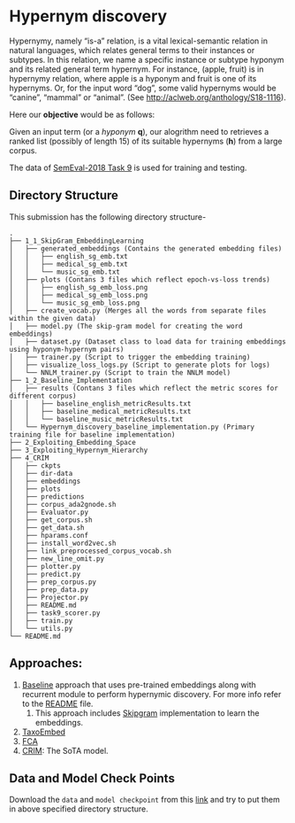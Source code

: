 # Hypernym discovery

Hypernymy, namely “is-a” relation, is a vital lexical-semantic relation in natural languages, which relates general terms to their instances or subtypes. In this relation, we name a specific instance or subtype hyponym and its related general term hypernym. For instance, (apple, fruit) is in hypernymy relation, where apple is a hyponym and fruit is one of its hypernyms. Or, for the input word “dog”, some valid hypernyms would be “canine”, “mammal” or “animal”. (See
<http://aclweb.org/anthology/S18-1116>).

Here our __objective__ would be as follows:

Given an input term (or a *hyponym* __q__), our alogrithm need to retrieves a ranked list (possibly of length 15) of its suitable hypernyms (__h__) from a large corpus.

The data of [SemEval-2018 Task 9](https://competitions.codalab.org/competitions/17119) is used for training and testing.

## Directory Structure
This submission has the following directory structure-
```
.
├── 1_1_SkipGram_EmbeddingLearning
│   ├── generated_embeddings (Contains the generated embedding files)
│   │   ├── english_sg_emb.txt
│   │   ├── medical_sg_emb.txt
│   │   └── music_sg_emb.txt
│   ├── plots (Contans 3 files which reflect epoch-vs-loss trends)
│   │   ├── english_sg_emb_loss.png
│   │   ├── medical_sg_emb_loss.png
│   │   └── music_sg_emb_loss.png
│   ├── create_vocab.py (Merges all the words from separate files within the given data)
│   ├── model.py (The skip-gram model for creating the word embeddings)
│   ├── dataset.py (Dataset class to load data for training embeddings using hyponym-hypernym pairs)
│   ├── trainer.py (Script to trigger the embedding training)
│   ├── visualize_loss_logs.py (Script to generate plots for logs)
│   └── NNLM_trainer.py (Script to train the NNLM model)
├── 1_2_Baseline_Implementation
│   ├── results (Contans 3 files which reflect the metric scores for different corpus)
│   │   ├── baseline_english_metricResults.txt
│   │   ├── baseline_medical_metricResults.txt
│   │   └── baseline_music_metricResults.txt
│   └── Hypernym_discovery_baseline_implementation.py (Primary training file for baseline implementation)
├── 2_Exploiting_Embedding_Space
├── 3_Exploiting_Hypernym_Hierarchy
├── 4_CRIM
│   ├── ckpts
│   ├── dir-data
│   ├── embeddings
│   ├── plots
│   ├── predictions
│   ├── corpus_ada2gnode.sh
│   ├── Evaluator.py
│   ├── get_corpus.sh
│   ├── get_data.sh
│   ├── hparams.conf
│   ├── install_word2vec.sh
│   ├── link_preprocessed_corpus_vocab.sh
│   ├── new_line_omit.py
│   ├── plotter.py
│   ├── predict.py
│   ├── prep_corpus.py
│   ├── prep_data.py
│   ├── Projector.py
│   ├── README.md
│   ├── task9_scorer.py
│   ├── train.py
│   └── utils.py
└── README.md
```


## Approaches:

1. [Baseline](./1_2_Baseline_Implementation/) approach that uses pre-trained embeddings along with recurrent module to perform hypernymic discovery. For more info refer to the [README](./1_2_Baseline_Implementation/Readme.md) file.
    1. This approach includes [Skipgram](./1_1_SkipGram_EmbeddingLearning/) implementation to learn the embeddings.
2. [TaxoEmbed](./2_Exploiting_Embedding_Space/)
3. [FCA](./3_Exploiting_Hypernym_Hierarchy/)
4. [CRIM](./4_CRIM/): The SoTA model.

## Data and Model Check Points
Download the `data` and `model checkpoint` from this [link](https://drive.google.com/drive/folders/1-FSxL97FMJx6l7D4JlvAGBWL8pkc_Gmx?usp=sharing) and try to put them in above specified directory structure.
